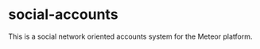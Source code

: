social-accounts
===============

This is a social network oriented accounts system for the Meteor platform.
